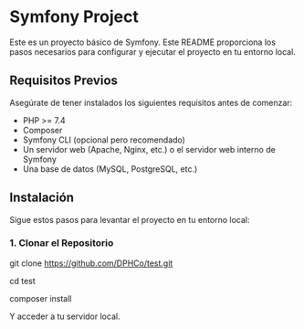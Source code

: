 # Symfony Project

Este es un proyecto básico de Symfony. Este README proporciona los pasos necesarios para configurar y ejecutar el proyecto en tu entorno local.

## Requisitos Previos

Asegúrate de tener instalados los siguientes requisitos antes de comenzar:

- PHP >= 7.4
- Composer
- Symfony CLI (opcional pero recomendado)
- Un servidor web (Apache, Nginx, etc.) o el servidor web interno de Symfony
- Una base de datos (MySQL, PostgreSQL, etc.)

## Instalación

Sigue estos pasos para levantar el proyecto en tu entorno local:

### 1. Clonar el Repositorio

git clone https://github.com/DPHCo/test.git

cd test

composer install

Y acceder a tu servidor local.
